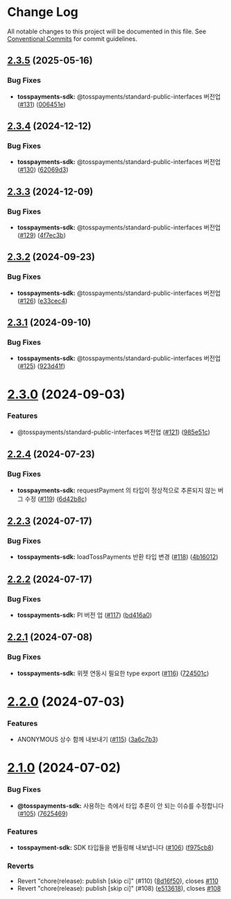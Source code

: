 # Change Log

All notable changes to this project will be documented in this file.
See [Conventional Commits](https://conventionalcommits.org) for commit guidelines.

## [2.3.5](https://github.com/tosspayments/browser-sdk/compare/@tosspayments/tosspayments-sdk@2.3.4...@tosspayments/tosspayments-sdk@2.3.5) (2025-05-16)


### Bug Fixes

* **tosspayments-sdk:** @tosspayments/standard-public-interfaces 버전업 ([#131](https://github.com/tosspayments/browser-sdk/issues/131)) ([006451e](https://github.com/tosspayments/browser-sdk/commit/006451e3cb508b851433e11019aa0bc5d2179f16))





## [2.3.4](https://github.com/tosspayments/browser-sdk/compare/@tosspayments/tosspayments-sdk@2.3.3...@tosspayments/tosspayments-sdk@2.3.4) (2024-12-12)


### Bug Fixes

* **tosspayments-sdk:** @tosspayments/standard-public-interfaces 버전업 ([#130](https://github.com/tosspayments/browser-sdk/issues/130)) ([62069d3](https://github.com/tosspayments/browser-sdk/commit/62069d34a798ef8324fe032f59c59933d5dba0d1))





## [2.3.3](https://github.com/tosspayments/browser-sdk/compare/@tosspayments/tosspayments-sdk@2.3.2...@tosspayments/tosspayments-sdk@2.3.3) (2024-12-09)


### Bug Fixes

* **tosspayments-sdk:** @tosspayments/standard-public-interfaces 버전업 ([#129](https://github.com/tosspayments/browser-sdk/issues/129)) ([4f7ec3b](https://github.com/tosspayments/browser-sdk/commit/4f7ec3becddc35187a8584c6454d4fe64828f888))





## [2.3.2](https://github.com/tosspayments/browser-sdk/compare/@tosspayments/tosspayments-sdk@2.3.1...@tosspayments/tosspayments-sdk@2.3.2) (2024-09-23)


### Bug Fixes

* **tosspayments-sdk:** @tosspayments/standard-public-interfaces 버전업 ([#126](https://github.com/tosspayments/browser-sdk/issues/126)) ([e33cec4](https://github.com/tosspayments/browser-sdk/commit/e33cec49d14dbaffb92396eb4873a016ca314999))





## [2.3.1](https://github.com/tosspayments/browser-sdk/compare/@tosspayments/tosspayments-sdk@2.3.0...@tosspayments/tosspayments-sdk@2.3.1) (2024-09-10)


### Bug Fixes

* **tosspayments-sdk:** @tosspayments/standard-public-interfaces 버전업 ([#125](https://github.com/tosspayments/browser-sdk/issues/125)) ([923d41f](https://github.com/tosspayments/browser-sdk/commit/923d41fd79bc41304ef08f553d98c09b76db6650))





# [2.3.0](https://github.com/tosspayments/browser-sdk/compare/@tosspayments/tosspayments-sdk@2.2.4...@tosspayments/tosspayments-sdk@2.3.0) (2024-09-03)


### Features

* @tosspayments/standard-public-interfaces 버전업 ([#121](https://github.com/tosspayments/browser-sdk/issues/121)) ([985e51c](https://github.com/tosspayments/browser-sdk/commit/985e51c172248a68803cc28538aa3a609bda85ee))





## [2.2.4](https://github.com/tosspayments/browser-sdk/compare/@tosspayments/tosspayments-sdk@2.2.3...@tosspayments/tosspayments-sdk@2.2.4) (2024-07-23)


### Bug Fixes

* **tosspayments-sdk:** requestPayment 의 타입이 정상적으로 추론되지 않는 버그 수정 ([#119](https://github.com/tosspayments/browser-sdk/issues/119)) ([6d42b8c](https://github.com/tosspayments/browser-sdk/commit/6d42b8cc26f10a73bb001a64c7483faed4cf7948))





## [2.2.3](https://github.com/tosspayments/browser-sdk/compare/@tosspayments/tosspayments-sdk@2.2.2...@tosspayments/tosspayments-sdk@2.2.3) (2024-07-17)


### Bug Fixes

* **tosspayments-sdk:** loadTossPayments 반환 타입 변경 ([#118](https://github.com/tosspayments/browser-sdk/issues/118)) ([4b16012](https://github.com/tosspayments/browser-sdk/commit/4b1601206ba77856a1fe0c811f01a4a8700a9f53))





## [2.2.2](https://github.com/tosspayments/browser-sdk/compare/@tosspayments/tosspayments-sdk@2.2.1...@tosspayments/tosspayments-sdk@2.2.2) (2024-07-17)


### Bug Fixes

* **tosspayments-sdk:** PI 버전 업 ([#117](https://github.com/tosspayments/browser-sdk/issues/117)) ([bd416a0](https://github.com/tosspayments/browser-sdk/commit/bd416a0b0407e4a3bdc4bec6379ba99f5120c13a))





## [2.2.1](https://github.com/tosspayments/browser-sdk/compare/@tosspayments/tosspayments-sdk@2.2.0...@tosspayments/tosspayments-sdk@2.2.1) (2024-07-08)


### Bug Fixes

* **tosspayments-sdk:** 위젯 연동시 필요한 type export ([#116](https://github.com/tosspayments/browser-sdk/issues/116)) ([724501c](https://github.com/tosspayments/browser-sdk/commit/724501c8ad79e395d29b0b11191d6e296d0f8134))





# [2.2.0](https://github.com/tosspayments/browser-sdk/compare/@tosspayments/tosspayments-sdk@2.1.0...@tosspayments/tosspayments-sdk@2.2.0) (2024-07-03)


### Features

* ANONYMOUS 상수 함께 내보내기 ([#115](https://github.com/tosspayments/browser-sdk/issues/115)) ([3a6c7b3](https://github.com/tosspayments/browser-sdk/commit/3a6c7b37decc5b7c912430342206eb2c098c868c))





# [2.1.0](https://github.com/tosspayments/browser-sdk/compare/@tosspayments/tosspayments-sdk@2.0.0...@tosspayments/tosspayments-sdk@2.1.0) (2024-07-02)


### Bug Fixes

* **@tosspayments-sdk:** 사용하는 측에서 타입 추론이 안 되는 이슈를 수정합니다 ([#105](https://github.com/tosspayments/browser-sdk/issues/105)) ([7625469](https://github.com/tosspayments/browser-sdk/commit/762546989c7f39b83d5344349f60dbb8be2339e5))


### Features

* **tosspayment-sdk:** SDK 타입들을 번들링해 내보냅니다 ([#106](https://github.com/tosspayments/browser-sdk/issues/106)) ([f975cb8](https://github.com/tosspayments/browser-sdk/commit/f975cb889dcc2f9cdda31c78ac5eff2fa48b5279))


### Reverts

* Revert "chore(release): publish [skip ci]" (#110) ([8d16f50](https://github.com/tosspayments/browser-sdk/commit/8d16f50254ed7d4b23bd8af73d33b487b7607983)), closes [#110](https://github.com/tosspayments/browser-sdk/issues/110)
* Revert "chore(release): publish [skip ci]" (#108) ([e513618](https://github.com/tosspayments/browser-sdk/commit/e513618478149495a586518318565201461fc74e)), closes [#108](https://github.com/tosspayments/browser-sdk/issues/108)
